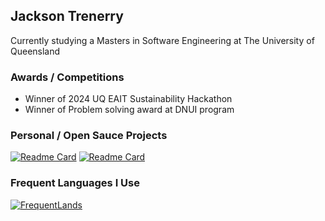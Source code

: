 ## Jackson Trenerry

Currently studying a Masters in Software Engineering at The University of Queensland  

### Awards / Competitions
- Winner of 2024 UQ EAIT Sustainability Hackathon  
- Winner of Problem solving award at DNUI program    

### Personal / Open Sauce Projects
[![Readme Card](https://github-readme-stats-five-psi-20.vercel.app/api/pin/?username=rose-pine&repo=starship&theme=rose_pine)](https://github.com/rose-pine/starship)
[![Readme Card](https://github-readme-stats-five-psi-20.vercel.app/api/pin/?username=rose-pine&repo=obsidian&theme=rose_pine)](https://github.com/rose-pine/obsidian)

### Frequent Languages I Use
[![FrequentLands](https://github-readme-stats-five-psi-20.vercel.app/api/top-langs?username=JTrenerry&layout=compact&langs_count=8&card_width=320&theme=rose_pine)](https://github.com/JTrenerry?tab=repositories)
